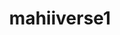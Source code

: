 ---
title: mahiiverse1
github: https://github.com/mahiiverse1
mode: light
transition: 3s
archetype:
  - Little Bit of Everything
---